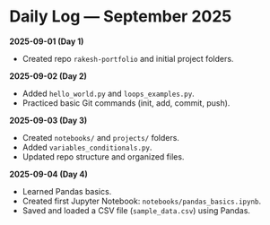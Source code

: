 # Daily Log — September 2025

**2025-09-01 (Day 1)**
- Created repo `rakesh-portfolio` and initial project folders.

**2025-09-02 (Day 2)**
- Added `hello_world.py` and `loops_examples.py`.
- Practiced basic Git commands (init, add, commit, push).

**2025-09-03 (Day 3)**
- Created `notebooks/` and `projects/` folders.
- Added `variables_conditionals.py`.
- Updated repo structure and organized files.

**2025-09-04 (Day 4)**
- Learned Pandas basics.
- Created first Jupyter Notebook: `notebooks/pandas_basics.ipynb`.
- Saved and loaded a CSV file (`sample_data.csv`) using Pandas.
